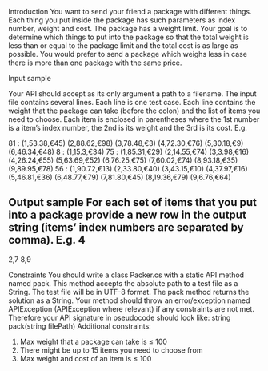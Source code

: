 Introduction
You want to send your friend a package with different things.
Each thing you put inside the package has such parameters as index number, weight and cost. The 
package has a weight limit. Your goal is to determine which things to put into the package so that the
total weight is less than or equal to the package limit and the total cost is as large as possible.
You would prefer to send a package which weighs less in case there is more than one package with the
same price.

Input sample

Your API should accept as its only argument a path to a filename. The input file contains several lines. 
Each line is one test case.
Each line contains the weight that the package can take (before the colon) and the list of items you
need to choose. Each item is enclosed in parentheses where the 1st number is a item’s index number, the 
2nd is its weight and the 3rd is its cost. E.g.

81 : (1,53.38,€45) (2,88.62,€98) (3,78.48,€3) (4,72.30,€76) (5,30.18,€9)
(6,46.34,€48)
8 : (1,15.3,€34)
75 : (1,85.31,€29) (2,14.55,€74) (3,3.98,€16) (4,26.24,€55) (5,63.69,€52)
(6,76.25,€75) (7,60.02,€74) (8,93.18,€35) (9,89.95,€78)
56 : (1,90.72,€13) (2,33.80,€40) (3,43.15,€10) (4,37.97,€16) (5,46.81,€36)
(6,48.77,€79) (7,81.80,€45) (8,19.36,€79) (9,6.76,€64)

Output sample
For each set of items that you put into a package provide a new row in the output string (items’ index
numbers are separated by comma). E.g.
4
-
2,7
8,9

Constraints
You should write a class Packer.cs with a static API method named pack. This method accepts the 
absolute path to a test file as a String. The test file will be in UTF-8 format. The pack method returns the 
solution as a String.
Your method should throw an error/exception named APIException (APIException where relevant) if 
any constraints are not met. Therefore your API signature in pseudocode should look like:
string pack(string filePath)
Additional constraints:
1. Max weight that a package can take is ≤ 100
2. There might be up to 15 items you need to choose from
3. Max weight and cost of an item is ≤ 100
